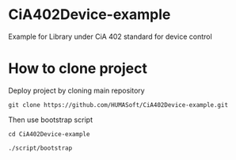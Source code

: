 # CiA402Device-example
Example for Library under CiA 402 standard for device control

# How to clone project
Deploy project by cloning main repository

``
git clone https://github.com/HUMASoft/CiA402Device-example.git
``

Then use bootstrap script

``
cd CiA402Device-example
``
 
``
./script/bootstrap
``

